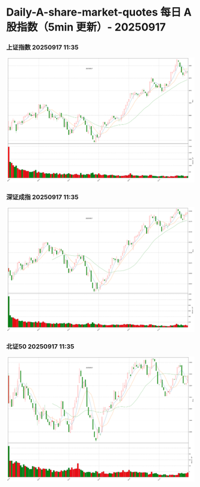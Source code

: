 
# Daily-A-share-market-quotes 每日 A 股指数（5min 更新）- 20250917

### 上证指数 20250917 11:35
![](./fig/2025/9/20250917-sh000001.png)

### 深证成指 20250917 11:35
![](./fig/2025/9/20250917-sz399001.png)

### 北证50 20250917 11:35
![](./fig/2025/9/20250917-bj899050.png)
